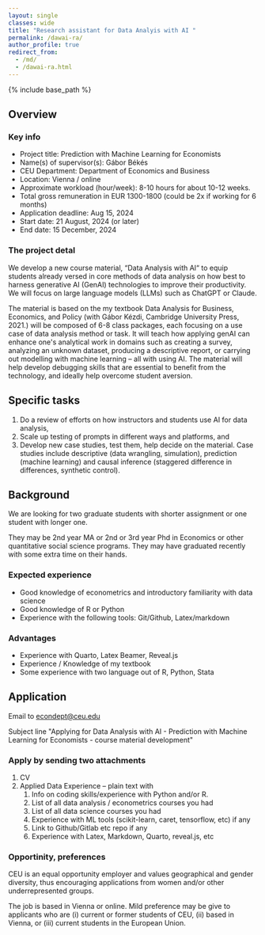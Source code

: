 ```yaml
---
layout: single
classes: wide
title: "Research assistant for Data Analyis with AI "
permalink: /dawai-ra/
author_profile: true
redirect_from:
  - /md/
  - /dawai-ra.html
---
```


{% include base_path %}


## Overview

### Key info

* Project title: Prediction with Machine Learning for Economists
* Name(s) of supervisor(s): Gábor Békés
* CEU Department: Department of Economics and Business
* Location: Vienna / online
* Approximate workload (hour/week): 8-10 hours for about 10-12 weeks.
* Total gross remuneration in EUR 1300-1800 (could be 2x if working for 6 months)
* Application deadline: Aug 15, 2024
* Start date: 21 August, 2024 (or later)
* End date: 15 December, 2024

### The project detal
We develop a new course material, “Data Analysis with AI“ to equip students already versed in core methods of data analysis on how best to harness generative AI (GenAI) technologies to improve their productivity. We will focus on large language models (LLMs) such as ChatGPT or Claude. 

The material is based on the my textbook Data Analysis for Business, Economics, and Policy (with Gábor Kézdi, Cambridge University Press, 2021.) will be composed of 6-8 class packages, each focusing on a use case of data analysis method or task. It will teach how applying genAI can enhance one's analytical work in domains such as creating a survey, analyzing an unknown dataset, producing a descriptive report, or carrying out modelling with machine learning – all with using AI. The material will help develop debugging skills that are essential to benefit from the technology, and ideally help overcome student aversion.

## Specific tasks
1. 	Do a review of efforts on how instructors and students use AI for data analysis, 
2. 	Scale up testing of prompts in different ways and platforms, and 
3.  Develop new case studies, test them, help decide on the material. Case studies include descriptive (data wrangling, simulation), prediction (machine learning) and causal inference (staggered difference in differences, synthetic control).

## Background
We are looking for two graduate students with shorter assignment or one student with longer one. 

They may be 2nd year MA or 2nd or 3rd year Phd in Economics or other quantitative social science programs. They may have graduated recently with some extra time on their hands. 

### Expected experience
* Good knowledge of econometrics and introductory familiarity with data science 
* Good knowledge of R or Python 
* Experience with the following tools: Git/Github, Latex/markdown

### Advantages
* Experience with Quarto, Latex Beamer, Reveal.js 
* Experience / Knowledge of my textbook 
* Some experience with two language out of R, Python, Stata

## Application

Email to <econdept@ceu.edu>

Subject line "Applying for Data Analysis with AI - Prediction with Machine Learning for Economists - course material development"

###  Apply by sending two attachments
1.	CV 
2.	Applied Data Experience – plain text with
    1. Info on coding skills/experience with Python and/or R.
    2.	List of all data analysis / econometrics courses you had
    3.	List of all data science courses you had
    4.	Experience with ML tools (scikit-learn, caret, tensorflow, etc) if any
    5.	Link to Github/Gitlab etc repo if any
    6.	Experience with Latex, Markdown, Quarto, reveal.js, etc


### Opportinity, preferences
CEU is an equal opportunity employer and values geographical and gender diversity, thus encouraging applications from women and/or other underrepresented groups.

The job is based in Vienna or online. Mild preference may be give to applicants who are (i) current or former students of CEU, (ii) based in Vienna, or (iii) current students in the European Union. 